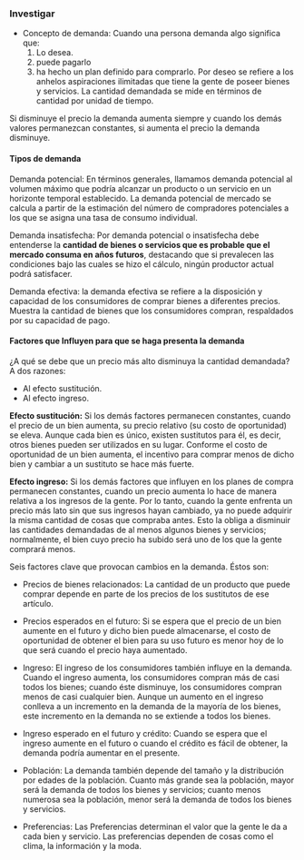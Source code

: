 ### Investigar
- Concepto de demanda: Cuando una persona demanda algo significa que:
	1. Lo desea.
	2. puede pagarlo
	3. ha hecho un plan definido para comprarlo.
Por deseo se refiere a los anhelos aspiraciones ilimitadas que tiene la gente de poseer bienes y servicios. La cantidad demandada se mide en términos de cantidad por unidad de tiempo.

Si disminuye el precio la demanda aumenta siempre y cuando los demás valores permanezcan constantes, si aumenta el precio la demanda disminuye.

#### Tipos de demanda
Demanda potencial: En términos generales, llamamos demanda potencial al volumen máximo que podría alcanzar un producto o un servicio en un horizonte temporal establecido. La demanda potencial de mercado se calcula a partir de la estimación del número de compradores potenciales a los que se asigna una tasa de consumo individual.

Demanda insatisfecha: Por demanda potencial o insatisfecha debe entenderse la **cantidad de bienes o servicios que es probable que el mercado consuma en años futuros**, destacando que si prevalecen las condiciones bajo las cuales se hizo el cálculo, ningún productor actual podrá satisfacer.

Demanda efectiva: la demanda efectiva se refiere a la disposición y capacidad de los consumidores de comprar bienes a diferentes precios. Muestra la cantidad de bienes que los consumidores compran, respaldados por su capacidad de pago.

#### Factores que Influyen para que se haga presenta la demanda
¿A qué se debe que un precio más alto disminuya la cantidad demandada? A dos razones: 
- Al efecto sustitución. 
- Al efecto ingreso.

**Efecto sustitución:** Si los demás factores permanecen constantes, cuando el precio de un bien aumenta, su precio relativo (su costo de oportunidad) se eleva. Aunque cada bien es único, existen sustitutos para él, es decir, otros bienes pueden ser utilizados en su lugar. Conforme el costo de oportunidad de un bien aumenta, el incentivo para comprar menos de dicho bien y cambiar a un sustituto se hace más fuerte.

**Efecto ingreso:** Si los demás factores que influyen en los planes de compra permanecen constantes, cuando un precio aumenta lo hace de manera relativa a los ingresos de la gente. Por lo tanto, cuando la gente enfrenta un precio más lato sin que sus ingresos hayan cambiado, ya no puede adquirir la misma cantidad de cosas que compraba antes. Esto la obliga a disminuir las cantidades demandadas de al menos algunos bienes y servicios; normalmente, el bien cuyo precio ha subido será uno de los que la gente comprará menos.

Seis factores clave que provocan cambios en la demanda. Éstos son:
- Precios de bienes relacionados: La cantidad de un producto que puede comprar depende en parte de los precios de los sustitutos de ese artículo.

- Precios esperados en el futuro: Si se espera que el precio de un bien aumente en el futuro y dicho bien puede almacenarse, el costo de oportunidad de obtener el bien para su uso futuro es menor hoy de lo que será cuando el precio haya aumentado.

- Ingreso: El ingreso de los consumidores también influye en la demanda. Cuando el ingreso aumenta, los consumidores compran más de casi todos los bienes; cuando éste disminuye, los consumidores compran menos de casi cualquier bien. Aunque un aumento en el ingreso conlleva a un incremento en la demanda de la mayoría de los bienes, este incremento en la demanda no se extiende a todos los bienes.

- Ingreso esperado en el futuro y crédito: Cuando se espera que el ingreso aumente en el futuro o cuando el crédito es fácil de obtener, la demanda podría aumentar en el presente.

- Población: La demanda también depende del tamaño y la distribución por edades de la población. Cuanto más grande sea la población, mayor será la demanda de todos los bienes y servicios; cuanto menos numerosa sea la población, menor será la demanda de todos los bienes y servicios.

- Preferencias: Las Preferencias determinan el valor que la gente le da a cada bien y servicio. Las preferencias dependen de cosas como el clima, la información y la moda.
